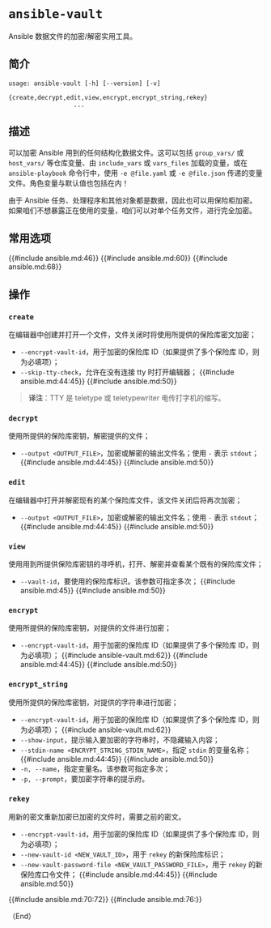 # `ansible-vault`


Ansible 数据文件的加密/解密实用工具。



## 简介


```console
usage: ansible-vault [-h] [--version] [-v]
                  {create,decrypt,edit,view,encrypt,encrypt_string,rekey}
                  ...
```



## 描述

可以加密 Ansible 用到的任何结构化数据文件。这可以包括 `group_vars/` 或 `host_vars/` 等仓库变量、由 `include_vars` 或 `vars_files` 加载的变量，或在 `ansible-playbook` 命令行中，使用 `-e @file.yaml` 或 `-e @file.json` 传递的变量文件。角色变量与默认值也包括在内！

由于 Ansible 任务、处理程序和其他对象都是数据，因此也可以用保险柜加密。如果咱们不想暴露正在使用的变量，咱们可以对单个任务文件，进行完全加密。


## 常用选项

{{#include ansible.md:46}}
{{#include ansible.md:60}}
{{#include ansible.md:68}}


## 操作

### `create`

在编辑器中创建并打开一个文件，文件关闭时将使用所提供的保险库密文加密；

- `--encrypt-vault-id`，用于加密的保险库 ID（如果提供了多个保险库 ID，则为必填项）；
- `--skip-tty-check`，允许在没有连接 tty 时打开编辑器；
{{#include ansible.md:44:45}}
{{#include ansible.md:50}}

> **译注**：TTY 是 teletype 或 teletypewriter 电传打字机的缩写。

### `decrypt`

使用所提供的保险库密钥，解密提供的文件；


- `--output <OUTPUT_FILE>`，加密或解密的输出文件名；使用 `-` 表示 `stdout`；
{{#include ansible.md:44:45}}
{{#include ansible.md:50}}



### `edit`

在编辑器中打开并解密现有的某个保险库文件，该文件关闭后将再次加密；


- `--output <OUTPUT_FILE>`，加密或解密的输出文件名；使用 `-` 表示 `stdout`；
{{#include ansible.md:44:45}}
{{#include ansible.md:50}}


### `view`


使用用到所提供保险库密钥的寻呼机，打开、解密并查看某个既有的保险库文件；


- `--vault-id`，要使用的保险库标识。该参数可指定多次；
{{#include ansible.md:45}}
{{#include ansible.md:50}}


### `encrypt`

使用所提供的保险库密钥，对提供的文件进行加密；


- `--encrypt-vault-id`，用于加密的保险库 ID（如果提供了多个保险库 ID，则为必填项）；
{{#include ansible-vault.md:62}}
{{#include ansible.md:44:45}}
{{#include ansible.md:50}}

### `encrypt_string`

使用所提供的保险库密钥，对提供的字符串进行加密；

- `--encrypt-vault-id`，用于加密的保险库 ID（如果提供了多个保险库 ID，则为必填项）；
{{#include ansible-vault.md:62}}
- `--show-input`，提示输入要加密的字符串时，不隐藏输入内容；
- `--stdin-name <ENCRYPT_STRING_STDIN_NAME>`，指定 `stdin` 的变量名称；
{{#include ansible.md:44:45}}
{{#include ansible.md:50}}
- `-n, --name`，指定变量名。该参数可指定多次；
- `-p, --prompt`，要加密字符串的提示府。


### `rekey`

用新的密文重新加密已加密的文件时，需要之前的密文。

- `--encrypt-vault-id`，用于加密的保险库 ID（如果提供了多个保险库 ID，则为必填项）；
- `--new-vault-id <NEW_VAULT_ID>`，用于 `rekey` 的新保险库标识；
- `--new-vault-password-file <NEW_VAULT_PASSWORD_FILE>`，用于 `rekey` 的新保险库口令文件；
{{#include ansible.md:44:45}}
{{#include ansible.md:50}}



{{#include ansible.md:70:72}}
{{#include ansible.md:76:}}


（End）


